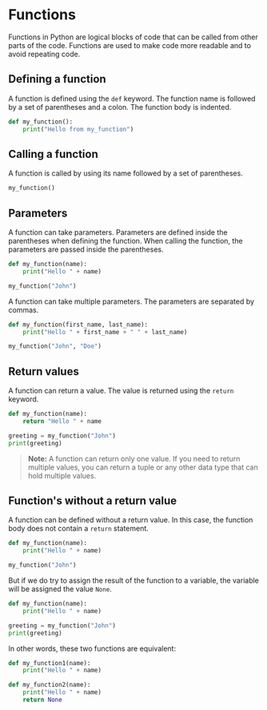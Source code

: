 # Functions

Functions in Python are logical blocks of code that can be called from other parts of the code. Functions are used to make code more readable and to avoid repeating code.

## Defining a function

A function is defined using the `def` keyword. The function name is followed by a set of parentheses and a colon. The function body is indented.

```python
def my_function():
    print("Hello from my_function")
```

## Calling a function

A function is called by using its name followed by a set of parentheses.

```python
my_function()
```

## Parameters

A function can take parameters. Parameters are defined inside the parentheses when defining the function. When calling the function, the parameters are passed inside the parentheses.

```python
def my_function(name):
    print("Hello " + name)

my_function("John")
```

A function can take multiple parameters. The parameters are separated by commas.

```python
def my_function(first_name, last_name):
    print("Hello " + first_name + " " + last_name)

my_function("John", "Doe")
```

## Return values

A function can return a value. The value is returned using the `return` keyword.

```python
def my_function(name):
    return "Hello " + name

greeting = my_function("John")
print(greeting)
```

> **Note:** A function can return only one value. If you need to return multiple values, you can return a tuple or any other data type that can hold multiple values.

## Function's without a return value

A function can be defined without a return value. In this case, the function body does not contain a `return` statement.

```python
def my_function(name):
    print("Hello " + name)

my_function("John")
```

But if we do try to assign the result of the function to a variable, the variable will be assigned the value `None`.

```python
def my_function(name):
    print("Hello " + name)

greeting = my_function("John")
print(greeting)
```

In other words, these two functions are equivalent:

```python
def my_function1(name):
    print("Hello " + name)

def my_function2(name):
    print("Hello " + name)
    return None 
```
